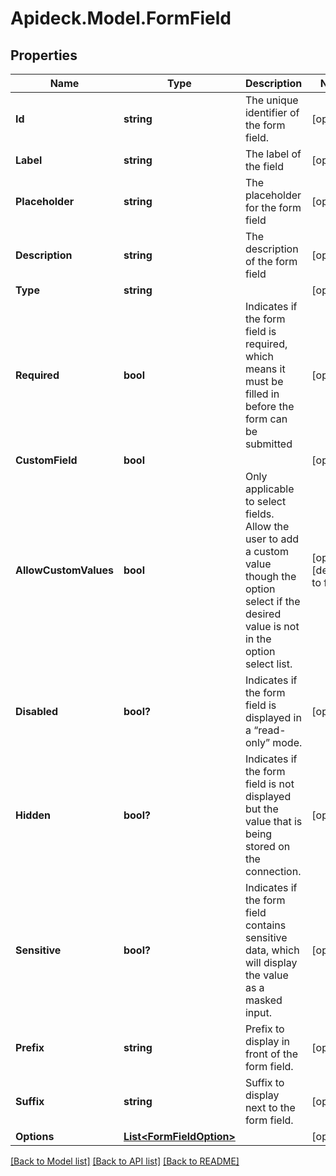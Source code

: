 # Apideck.Model.FormField

## Properties

Name | Type | Description | Notes
------------ | ------------- | ------------- | -------------
**Id** | **string** | The unique identifier of the form field. | [optional] 
**Label** | **string** | The label of the field | [optional] 
**Placeholder** | **string** | The placeholder for the form field | [optional] 
**Description** | **string** | The description of the form field | [optional] 
**Type** | **string** |  | [optional] 
**Required** | **bool** | Indicates if the form field is required, which means it must be filled in before the form can be submitted | [optional] 
**CustomField** | **bool** |  | [optional] 
**AllowCustomValues** | **bool** | Only applicable to select fields. Allow the user to add a custom value though the option select if the desired value is not in the option select list. | [optional] [default to false]
**Disabled** | **bool?** | Indicates if the form field is displayed in a “read-only” mode. | [optional] 
**Hidden** | **bool?** | Indicates if the form field is not displayed but the value that is being stored on the connection. | [optional] 
**Sensitive** | **bool?** | Indicates if the form field contains sensitive data, which will display the value as a masked input. | [optional] 
**Prefix** | **string** | Prefix to display in front of the form field. | [optional] 
**Suffix** | **string** | Suffix to display next to the form field. | [optional] 
**Options** | [**List&lt;FormFieldOption&gt;**](FormFieldOption.md) |  | [optional] 

[[Back to Model list]](../README.md#documentation-for-models) [[Back to API list]](../README.md#documentation-for-api-endpoints) [[Back to README]](../README.md)

